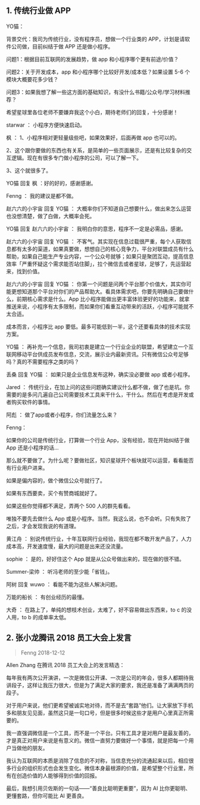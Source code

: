 ## 1. 传统行业做 APP
YO猫：

背景交代：我司为传统行业，没有程序员，想做一个行业类的 APP，计划是请软件公司做，目前纠结于做 APP 还是做小程序。

问题1：根据目前互联网的发展趋势，做 app 和小程序哪个更有前途/价值？

问题2：关于开发成本，app 和小程序哪个比较好开发/成本低？如果设置 5-6 个模块大概要花多少钱？

问题3：如果我想了解一些这方面的基础知识，有没什么书籍/公众号/学习材料推荐？

希望星球里各位老师不要嫌弃我这个小白，期待老师们的回复，十分感谢！

starwar ：  小程序方便快速启动。

枫 ：  1、小程序相对更轻量级些吧，如果效果好，后面再做 app 也可以的。

2、这个跟你要做的东西也有关系，是简单的一些页面展示，还是有比较复杂的交互逻辑。现在有很多专门做小程序的公司，可以了解一下。

3、这个就很多了。 

YO猫 回复 枫 ：好的好的，感谢感谢。

Fenng ：  我的建议是都不做。 

赵六六的小宇宙 回复 YO猫 ：  大概率你们不知道自己想要什么，做出来怎么运营也没想清楚，做了白做，大概率会死。

YO猫 回复 赵六六的小宇宙 ：  我明白你的意思，程序不一定是必需品，感谢。 

赵六六的小宇宙 回复 YO猫 ：  不客气。其实现在信息过载很严重，每个人获取信息都有太多的渠道，如果真要做，想想自己的核心竞争力，平台对联盟成员有什么帮助，如果自己能生产专业内容，一个公众号就够；如果只是聚团互动，提高信息效率「严重怀疑这个需求能否站住脚」，拉个微信去或者星球，足够了，先运营起来，找到价值。 

赵六六的小宇宙 回复 YO猫 ：  你第一个问题是问两个平台那个价值大，其实你可能更想知道那个平台对你们的产品帮助大。看具体需求吧，你要先明确自己要做什么，前期核心需求是什么。App 比小程序能做出更丰富体验更好的功能来，就拿推送来说，小程序有太多限制，而如果你们看重互动带来的活跃，小程序可能就不太合适。

成本而言，小程序比 app 要低。最多可能低到一半，这个还要看具体的技术实现方案。 

YO猫 ：  再补充一个信息，我司初衷是建立一个行业企业的联盟，希望建立一个互联网移动平台供成员发布信息，交流，展示业内最新资讯。只有微信公众号足够吗？真的不需要程序之类的吗？ 

丢桑 回复 YO猫 ：  如果只是企业信息发布这种，确实没必要做 app 或者小程序。

Jared ：  传统行业，在加上问的这些问题确实建议什么都不做，做了也是坑。你需要的是多问几遍自己公司需要技术工具来干什么，干什么。然后在考虑是开发或者购买软件的事情。

阿彪 ：  做了app或者小程序，你们流量怎么来？

Fenng：

如果你的公司是传统行业，打算做一个行业 App，没有经验，现在开始纠结于做 App 还是小程序的话…

那么就不要做了。为什么呢？要做社区，知识星球开个板块就可以运营，看看能否有行业用户进来。

如果是偏内容的，做个微信公众号就行了。

如果有东西要卖，买个有赞商城就好了。

如果这些你觉得都不满足，弄两个 500 人的群先看看。

唯独不要先去做什么 App 或是小程序。当然，我这么说，也不会听。只有失败了之后，才会发现我说的有道理。

黄江舟 ：  别说传统行业，十年互联网行业经验，我现在都不敢开发产品了，人力成本高，开发速度慢，最大的问题是出来还没流量。

sophie ：  是的，好好住这个 App 就是从公众号做出来的，现在做的很不错。 

Summer-梁帅 ：  听冯老师的至少能「省钱」。

阿树 回复 wuwo ：  看能不能为这些人解决问题。 

万能的船长 ：  有创业经历的最懂。

大奇 ：  在路上了，单纯的想枝术创业，太难了，好不容易做出东西来，to c 的没人用，to b 的成单率太低。

## 2. 张小龙腾讯 2018 员工大会上发言
> Fenng 2018-12-12

Allen Zhang 在腾讯 2018 员工大会上的发言精选：

每年我有两次公开演讲，一次是微信公开课、一次是公司的年会，很多人都期待我讲段子，这样让我压力很大，但是为了满足大家的要求，我还是准备了满满两页的段子。

对于用户来说，他们更希望被诚实地对待，而不是去“套路”他们。让大家放下手机多和朋友见见面，虽然这只是一句口号，但是很多时候这些才是用户心里真正所需要的。

我一直强调微信是一个工具，而不是一个平台。只有工具才是对用户是最友善的，才是真正对用户来说是有意义的。微信一直努力要做好一个事情，就是把每一个用户当做他的朋友。

我认为互联网的本质是消除了信息的不对称，当信息充分的流通起来以后，相应很多行业的组织形式也会发生变化。微信本身最根源的价值，是希望整个行业里，所有在创造价值的人能够得到价值的回报。

最后，我想引用贝佐斯的一句话——“善良比聪明更重要”，因为 AI 比你更聪明、更懂套路，但你可能比 AI 更善良。



